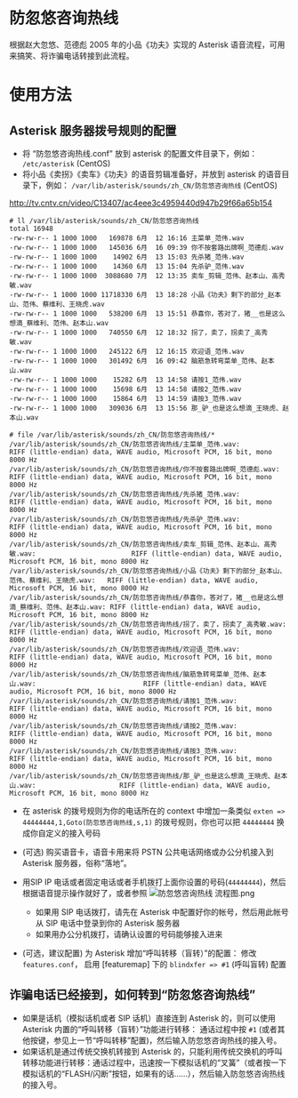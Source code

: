 防忽悠咨询热线
==============

根据赵大忽悠、范德彪 2005 年的小品《功夫》实现的 Asterisk 语音流程，可用来搞笑、将诈骗电话转接到此流程。


使用方法
========

Asterisk 服务器拨号规则的配置
-----------------------------

* 将 “防忽悠咨询热线.conf” 放到 asterisk 的配置文件目录下，例如： `/etc/asterisk` (CentOS)
* 将小品《卖拐》《卖车》《功夫》的语音剪辑准备好，并放到 asterisk 的语音目录下，例如： `/var/lib/asterisk/sounds/zh_CN/防忽悠咨询热线` (CentOS)

http://tv.cntv.cn/video/C13407/ac4eee3c4959440d947b29f66a65b154

	# ll /var/lib/asterisk/sounds/zh_CN/防忽悠咨询热线
	total 16948
	-rw-rw-r-- 1 1000 1000   169878 6月  12 16:16 主菜单_范伟.wav
	-rw-rw-r-- 1 1000 1000   145036 6月  16 09:39 你不按套路出牌啊_范德彪.wav
	-rw-rw-r-- 1 1000 1000    14902 6月  13 15:03 先杀猪_范伟.wav
	-rw-rw-r-- 1 1000 1000    14360 6月  13 15:04 先杀驴_范伟.wav
	-rw-rw-r-- 1 1000 1000  3088680 7月  12 13:35 卖车_剪辑_范伟、赵本山、高秀敏.wav
	-rw-rw-r-- 1 1000 1000 11718330 6月  13 18:28 小品《功夫》剩下的部分_赵本山、范伟、蔡维利、王晓虎.wav
	-rw-rw-r-- 1 1000 1000   538200 6月  13 15:51 恭喜你，答对了，猪__也是这么想滴_蔡维利、范伟、赵本山.wav
	-rw-rw-r-- 1 1000 1000   740550 6月  12 18:32 拐了，卖了，拐卖了_高秀敏.wav
	-rw-rw-r-- 1 1000 1000   245122 6月  12 16:15 欢迎语_范伟.wav
	-rw-rw-r-- 1 1000 1000   301492 6月  16 09:42 脑筋急转弯菜单_范伟、赵本山.wav
	-rw-rw-r-- 1 1000 1000    15282 6月  13 14:58 请按1_范伟.wav
	-rw-rw-r-- 1 1000 1000    15698 6月  13 14:58 请按2_范伟.wav
	-rw-rw-r-- 1 1000 1000    15864 6月  13 14:59 请按3_范伟.wav
	-rw-rw-r-- 1 1000 1000   309036 6月  13 15:56 那_驴_也是这么想滴_王晓虎、赵本山.wav

	# file /var/lib/asterisk/sounds/zh_CN/防忽悠咨询热线/*
	/var/lib/asterisk/sounds/zh_CN/防忽悠咨询热线/主菜单_范伟.wav:                                           RIFF (little-endian) data, WAVE audio, Microsoft PCM, 16 bit, mono 8000 Hz
	/var/lib/asterisk/sounds/zh_CN/防忽悠咨询热线/你不按套路出牌啊_范德彪.wav:                               RIFF (little-endian) data, WAVE audio, Microsoft PCM, 16 bit, mono 8000 Hz
	/var/lib/asterisk/sounds/zh_CN/防忽悠咨询热线/先杀猪_范伟.wav:                                           RIFF (little-endian) data, WAVE audio, Microsoft PCM, 16 bit, mono 8000 Hz
	/var/lib/asterisk/sounds/zh_CN/防忽悠咨询热线/先杀驴_范伟.wav:                                           RIFF (little-endian) data, WAVE audio, Microsoft PCM, 16 bit, mono 8000 Hz
	/var/lib/asterisk/sounds/zh_CN/防忽悠咨询热线/卖车_剪辑_范伟、赵本山、高秀敏.wav:                        RIFF (little-endian) data, WAVE audio, Microsoft PCM, 16 bit, mono 8000 Hz
	/var/lib/asterisk/sounds/zh_CN/防忽悠咨询热线/小品《功夫》剩下的部分_赵本山、范伟、蔡维利、王晓虎.wav:   RIFF (little-endian) data, WAVE audio, Microsoft PCM, 16 bit, mono 8000 Hz
	/var/lib/asterisk/sounds/zh_CN/防忽悠咨询热线/恭喜你，答对了，猪__也是这么想滴_蔡维利、范伟、赵本山.wav: RIFF (little-endian) data, WAVE audio, Microsoft PCM, 16 bit, mono 8000 Hz
	/var/lib/asterisk/sounds/zh_CN/防忽悠咨询热线/拐了，卖了，拐卖了_高秀敏.wav:                             RIFF (little-endian) data, WAVE audio, Microsoft PCM, 16 bit, mono 8000 Hz
	/var/lib/asterisk/sounds/zh_CN/防忽悠咨询热线/欢迎语_范伟.wav:                                           RIFF (little-endian) data, WAVE audio, Microsoft PCM, 16 bit, mono 8000 Hz
	/var/lib/asterisk/sounds/zh_CN/防忽悠咨询热线/脑筋急转弯菜单_范伟、赵本山.wav:                           RIFF (little-endian) data, WAVE audio, Microsoft PCM, 16 bit, mono 8000 Hz
	/var/lib/asterisk/sounds/zh_CN/防忽悠咨询热线/请按1_范伟.wav:                                            RIFF (little-endian) data, WAVE audio, Microsoft PCM, 16 bit, mono 8000 Hz
	/var/lib/asterisk/sounds/zh_CN/防忽悠咨询热线/请按2_范伟.wav:                                            RIFF (little-endian) data, WAVE audio, Microsoft PCM, 16 bit, mono 8000 Hz
	/var/lib/asterisk/sounds/zh_CN/防忽悠咨询热线/请按3_范伟.wav:                                            RIFF (little-endian) data, WAVE audio, Microsoft PCM, 16 bit, mono 8000 Hz
	/var/lib/asterisk/sounds/zh_CN/防忽悠咨询热线/那_驴_也是这么想滴_王晓虎、赵本山.wav:                     RIFF (little-endian) data, WAVE audio, Microsoft PCM, 16 bit, mono 8000 Hz

* 在 asterisk 的拨号规则为你的电话所在的 context 中增加一条类似 `exten => 44444444,1,Goto(防忽悠咨询热线,s,1)` 的拨号规则，你也可以把 `44444444` 换成你自定义的接入号码
* (可选) 购买语音卡，语音卡用来将 PSTN 公共电话网络或办公分机接入到 Asterisk 服务器，俗称“落地”。
* 用SIP IP 电话或者固定电话或者手机拨打上面你设置的号码(`44444444`)，然后根据语音提示操作就好了，或者参照 ![防忽悠咨询热线 流程图.png](https://github.com/moontide/Anti-fooling-Hot-Line/raw/master/防忽悠咨询热线%20流程图.png)
	* 如果用 SIP 电话拨打，请先在 Asterisk 中配置好你的帐号，然后用此帐号从 SIP 电话中登录到你的 Asterisk 服务器
	* 如果用办公分机拨打，请确认设置的号码能够接入进来

* (可选，建议配置) 为 Asterisk 增加“呼叫转移（盲转）”的配置： 修改 `features.conf`， 启用 [featuremap] 下的 `blindxfer => #1` (呼叫盲转) 配置

诈骗电话已经接到，如何转到“防忽悠咨询热线”
--------------------------------------------
* 如果是话机（模拟话机或者 SIP 话机）直接连到 Asterisk 的，则可以使用 Asterisk 内置的“呼叫转移（盲转）”功能进行转移： 通话过程中按 `#1` (或者其他按键，参见上一节“呼叫转移”配置)，然后输入防忽悠咨询热线的接入号。
* 如果话机是通过传统交换机转接到 Asterisk 的，只能利用传统交换机的呼叫转移功能进行转移：通话过程中，迅速按一下模拟话机的“叉簧”（或者按一下模拟话机的“FLASH/闪断”按钮，如果有的话……），然后输入防忽悠咨询热线的接入号。
